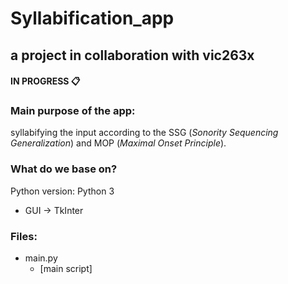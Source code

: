 # Syllabification_app

## a project in collaboration with vic263x

#### IN PROGRESS :clipboard:

### Main purpose of the app:
syllabifying the input according to the SSG 
(*Sonority Sequencing Generalization*) and MOP (*Maximal Onset Principle*). 

### What do we base on?
Python version:     Python 3
- GUI -> TkInter

### Files:
- main.py
    - [main script]